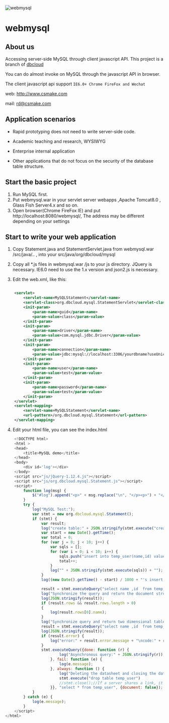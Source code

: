 ![webmysql](https://avatars1.githubusercontent.com/u/17017373?s=460&v=4)

# webmysql

## About us

Accessing server-side MySQL through client javascript API. This project is a branch of [dbcloud](https://github.com/csmake/webmysql)

You can do almost invoke on MySQL through the javascript API in browser.

The client javascript api support `IE6.0+ Chrome FireFox and Wechat`

web: http://www.csmake.com

mail: rd@csmake.com   

## Application scenarios

* Rapid prototyping does not need to write server-side code.

* Academic teaching and research, WYSIWYG

* Enterprise internal application

* Other applications that do not focus on the security of the database table structure.

## Start the basic project 

1. Run MySQL first. 
2. Put webmysql.war in your servlet server webapps ,Apache Tomcat8.0 , Glass Fish Server4.x and so on.
3. Open browser(Chrome FireFox IE) and put http://localhost:8080/webmysql/, The address may be different depending on your settings

## Start to write your web application

1. Copy Statement.java and StatementServlet.java from webmysql.war /src/java/.. , into your src/java/org/dbcloud/mysql

2. Copy all *.js files in webmysql.war /js to your js directory. JQuery is necessary. IE6.0 need to use the 1.x version and json2.js is necessary.

3. Edit the web.xml, like this:
```xml

	<servlet>
        <servlet-name>MySQLStatement</servlet-name>
        <servlet-class>org.dbcloud.mysql.StatementServlet</servlet-class>
        <init-param>
            <param-name>guid</param-name>
            <param-value>class</param-value>
        </init-param>
        <init-param>
            <param-name>driver</param-name>
            <param-value>com.mysql.jdbc.Driver</param-value>
        </init-param>
        <init-param>
            <param-name>connection</param-name>
            <param-value>jdbc:mysql://localhost:3306/yourdbname?useUnicode=true&amp;characterEncoding=utf8&amp;autoReconnect=true&amp;failOverReadOnly=false</param-value>
        </init-param>
        <init-param>
            <param-name>user</param-name>
            <param-value>test</param-value>
        </init-param>
        <init-param>
            <param-name>password</param-name>
            <param-value>test</param-value>
        </init-param>
    </servlet>
    <servlet-mapping>
        <servlet-name>MySQLStatement</servlet-name>
        <url-pattern>/org.dbcloud.mysql.Statement</url-pattern>
    </servlet-mapping>
```
4. Edit your html file, you can see the index.html 

```javascript
	﻿<!DOCTYPE html>
	<html >
    <head>
        <title>MySQL demo</title>
    </head>
    <body>
        <div id='log'></div>
    </body>
    <script src="js/jQuery-1.12.4.js"></script>
    <script src="js/org.dbcloud.mysql.Statement.js"></script> 
    <script>
        function log(msg) {
            $("#log").append("<p>" + msg.replace("\n", "</p><p>") + "</p>");
        }
        try {
            log("MySQL Test:");
            var stmt = new org.dbcloud.mysql.Statement();
            if (stmt) {
                var result;
                log("create table:" + JSON.stringify(stmt.execute("create table if not exists temp_user(name char(50) ,id int ) ")));
                var start = new Date().getTime();
                var total = 0;
                for (var j = 0; j < 10; j++) {
                    var sqls = [];
                    for (var i = 0; i < 10; i++) {
                        sqls.push("insert into temp_user(name,id) values('names" + i + "'," + i + ")");
                        total++;
                    }
                    log("" + JSON.stringify(stmt.execute(sqls)) + "");
                }
                log((new Date().getTime() - start) / 1000 + "'s insert " + total + " records!");

                result = stmt.executeQuery("select name ,id  from temp_user", {document: true});
                log("Synchronize the query and return the document structure data, which can be operated directly as a JSON object:");
                log(JSON.stringify(result));
                if (result.rows && result.rows.length > 0)
                {
                    log(result.rows[0].name);
                }
                log("Synchronize query and return two dimensional table structure data:");
                result = stmt.executeQuery("select name ,id  from temp_user");
                log(JSON.stringify(result));
                if (result.error) {
                    log("error:" + result.error.message + "\ncode:" + result.error.code + "\nSQLState:" + result.error.SQLState);
                }
                stmt.executeQuery({done: function (r) {
                        log("Asynchronous query:" + JSON.stringify(r));
                    }, fail: function (e) {
                        log(e.message);
                    }, always: function () {
                        log("Deleting the datasheet and closing the data link");
                        stmt.execute("drop table temp_user")
                        //stmt.close();//If a server shares a link, it should not be closed.
                    }}, "select * from temp_user", {document: false});
            }
        } catch (e) {
            log(e.message);
        }
    </script>
</html>

```
